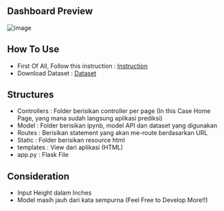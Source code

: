 ## Dashboard Preview

![image](https://user-images.githubusercontent.com/63080447/162610895-7a8e0d75-8991-41f1-b6bd-5c35234dee3a.png)


## How To Use
- First Of All, Follow this instruction : [Instruction](https://github.com/rasyidev/aim-technical/tree/main/M7S1)
- Download Dataset : [Dataset](https://ptorbitventurainodnesia-my.sharepoint.com/:x:/g/personal/billy_orbitfutureacademy_sch_id/EewGt_OgYeFNpv1b49IH--UBCc2OgMyecv2MNFiQQKB95g?e=1cNcGp)

## Structures
- Controllers : Folder berisikan controller per page (In this Case Home Page, yang mana sudah langsung aplikasi prediksi)
- Model : Folder berisikan ipynb, model API dan dataset yang digunakan
- Routes : Berisikan statement yang akan me-route berdasarkan URL
- Static : Folder berisikan resource html
- templates : View dari aplikasi (HTML)
- app.py : Flask File

## Consideration
- Input Height dalam Inches
- Model masih jauh dari kata sempurna (Feel Free to Develop More!!)
